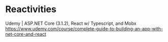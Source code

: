 # Reactivities
Udemy | ASP.NET Core (3.1.2), React w/ Typescript, and Mobx
https://www.udemy.com/course/complete-guide-to-building-an-app-with-net-core-and-react
